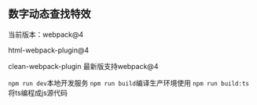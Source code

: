 ## 数字动态查找特效

当前版本：webpack@4

html-webpack-plugin@4

clean-webpack-plugin 最新版支持webpack@4

`npm run dev`本地开发服务
`npm run build`编译生产环境使用
`npm run build:ts`将ts编程成js源代码